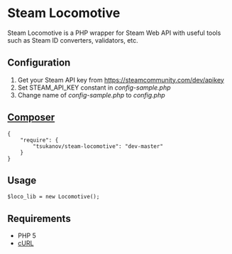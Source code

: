 # Steam Locomotive

Steam Locomotive is a PHP wrapper for Steam Web API with useful tools such as Steam ID converters, validators, etc.

## Configuration
1. Get your Steam API key from https://steamcommunity.com/dev/apikey
2. Set STEAM_API_KEY constant in *config-sample.php*
3. Change name of *config-sample.php* to *config.php*

## [Composer](http://getcomposer.org/)
    {
        "require": {
            "tsukanov/steam-locomotive": "dev-master"
        }
    }

## Usage
    $loco_lib = new Locomotive();
   
## Requirements
* PHP 5
* [cURL](http://php.net/manual/en/book.curl.php)